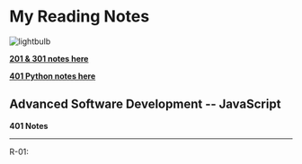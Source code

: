 # My Reading Notes
  
  ![lightbulb](https://user-images.githubusercontent.com/61428656/75473987-fe78c100-594a-11ea-99e6-8322e6af80aa.jpg)


[**201 & 301 notes here**](./ToC-301&201.md)

[**401 Python notes here**](./Toc-401-Python.md)

## Advanced Software Development -- JavaScript ##
**401 Notes**

______________


R-01:
